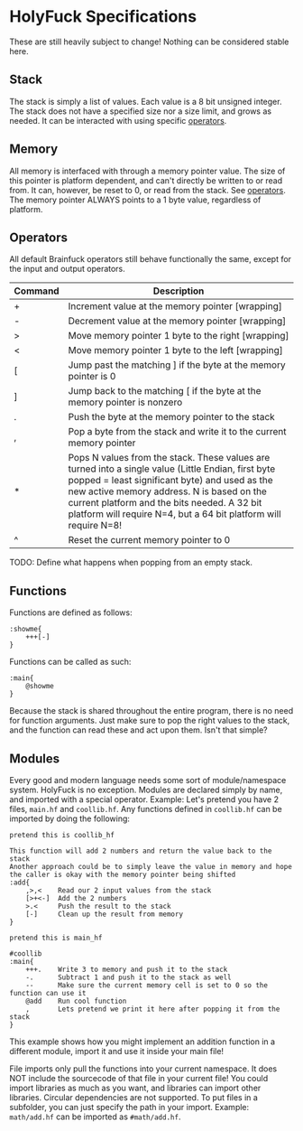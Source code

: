 # HolyFuck Specifications
These are still heavily subject to change! Nothing can be considered stable here.

## Stack
The stack is simply a list of values. Each value is a 8 bit unsigned integer. The stack does not have a specified size nor a size limit, and grows as needed. It can be interacted with using specific [operators](Operators).

## Memory
All memory is interfaced with through a memory pointer value. The size of this pointer is platform dependent, and can't directly be written to or read from. It can, however, be reset to 0, or read from the stack. See [operators](Operators). The memory pointer ALWAYS points to a 1 byte value, regardless of platform.

## Operators
All default Brainfuck operators still behave functionally the same, except for the input and output operators.

| Command | Description |
|---------|-------------|
| + | Increment value at the memory pointer [wrapping] |
| - | Decrement value at the memory pointer [wrapping] |
| > | Move memory pointer 1 byte to the right [wrapping] |
| < | Move memory pointer 1 byte to the left [wrapping] |
| [ | Jump past the matching ] if the byte at the memory pointer is 0 |
| ] | Jump back to the matching [ if the byte at the memory pointer is nonzero |
| . | Push the byte at the memory pointer to the stack |
| , | Pop a byte from the stack and write it to the current memory pointer |
| * | Pops N values from the stack. These values are turned into a single value (Little Endian, first byte popped = least significant byte) and used as the new active memory address. N is based on the current platform and the bits needed. A 32 bit platform will require N=4, but a 64 bit platform will require N=8! |
| ^ | Reset the current memory pointer to 0 |
TODO: Define what happens when popping from an empty stack.

## Functions
Functions are defined as follows:
```bf
:showme{
    +++[-]
}
```
Functions can be called as such:
```bf
:main{    
    @showme
}
```
Because the stack is shared throughout the entire program, there is no need for function arguments. Just make sure to pop the right values to the stack, and the function can read these and act upon them. Isn't that simple?

## Modules
Every good and modern language needs some sort of module/namespace system.
HolyFuck is no exception. Modules are declared simply by name, and imported with a special operator.
Example:
Let's pretend you have 2 files, `main.hf` and `coollib.hf`. Any functions defined in `coollib.hf` can be imported by doing the following:
```bf
pretend this is coollib_hf

This function will add 2 numbers and return the value back to the stack
Another approach could be to simply leave the value in memory and hope the caller is okay with the memory pointer being shifted
:add{
    ,>,<    Read our 2 input values from the stack
    [>+<-]  Add the 2 numbers
    >.<     Push the result to the stack
    [-]     Clean up the result from memory
}
```
```bf
pretend this is main_hf

#coollib
:main{
    +++.    Write 3 to memory and push it to the stack
    -.      Subtract 1 and push it to the stack as well
    --      Make sure the current memory cell is set to 0 so the function can use it
    @add    Run cool function
    ,       Lets pretend we print it here after popping it from the stack
}
```
This example shows how you might implement an addition function in a different module, import it and use it inside your main file!

File imports only pull the functions into your current namespace. It does NOT include the sourcecode of that file in your current file! You could import libraries as much as you want, and libraries can import other libraries. Circular dependencies are not supported.
To put files in a subfolder, you can just specify the path in your import.
Example: `math/add.hf` can be imported as `#math/add.hf`.
